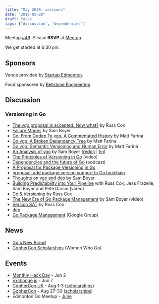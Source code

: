 ```yaml
---
title: "May 2018: versions"
date: "2018-05-28"
draft: false
tags: ["discussion", "dependencies"]
---
```

Meetup [#49](https://github.com/edmontongo/presentations/issues/82). Please **RSVP** at [Meetup](https://www.meetup.com/startupedmonton/events/ddzwmnyxhblc/).

We get started at 6:30 pm.

## Sponsors

Venue provided by [Startup Edmonton](https://www.startupedmonton.com/).

Food sponsored by [Bellstone Engineering](https://bellstone.ca/).

## Discussion

### Versioning in Go

- [The vgo proposal is accepted. Now what?](https://research.swtch.com/vgo-accepted) by Russ Cox
- [Failure Modes](https://sdboyer.io/vgo/failure-modes) by Sam Boyer
- [Go: From Godep To vgo, A Commentated History](https://codeengineered.com/blog/2018/golang-godep-to-vgo/) by Matt Farina
- [Go vgo: A Broken Dependency Tree](https://codeengineered.com/blog/2018/golang-vgo-broken-dep-tree/) by Matt Farina
- [Go vgo: Semantic Versioning and Human Error](https://codeengineered.com/blog/2018/golang-vgo-semver-human-error/) by Matt Farina
- [An Analysis of vgo](https://sdboyer.io/vgo/intro/) by Sam Boyer ([reddit](https://www.reddit.com/r/golang/comments/8jappi/an_analysis_of_vgo_sdboyerio/) | [hn](https://news.ycombinator.com/item?id=17063724))
- [The Principles of Versioning in Go](https://www.youtube.com/watch?v=F8nrpe0XWRg) (video)
- [Dependencies and the future of Go](https://changelog.com/gotime/77) (podcast)
- [A Proposal for Package Versioning in Go](https://blog.golang.org/versioning-proposal)
- [proposal: add package version support to Go toolchain](https://github.com/golang/go/issues/24301)
- [Thoughts on vgo and dep](https://sdboyer.io/blog/vgo-and-dep/) by Sam Boyer
- [Building Predictability into Your Pipeline](https://www.youtube.com/watch?v=sbrZfPgNmfw) with Russ Cox, Jess Frazelle, Sam Boyer and Pete Garcin (video)
- [Go & Versioning](https://research.swtch.com/vgo) by Russ Cox
- [The New Era of Go Package Management](https://www.youtube.com/watch?v=5LtMb090AZI) by Sam Boyer (video)
- [Version SAT](https://research.swtch.com/version-sat) by Russ Cox
- [dep](https://golang.github.io/dep/)
- [Go Package Management](https://groups.google.com/forum/#!forum/go-package-management) (Google Group)

## News

- [Go's New Brand](https://blog.golang.org/go-brand)
- [GopherCon Scholarships](https://womenwhogo.org/scholarships.html) (Women Who Go)

## Events

- [Monthly Hack Day](https://www.meetup.com/startupedmonton/events/249064595/) - Jun 2
- [Exchange.js](https://www.meetup.com/startupedmonton/events/247630881/) - Jun 7
- [GopherCon UK](https://www.gophercon.co.uk/schedule/) - Aug 1-3 ([scholarships](https://www.gophercon.co.uk/scholarships/))
- [GopherCon](https://www.gophercon.com/) - Aug 27-30 ([scholarships](https://womenwhogo.org/scholarships.html))
- Edmonton Go Meetup - [June](/meetup/2018-06/)
